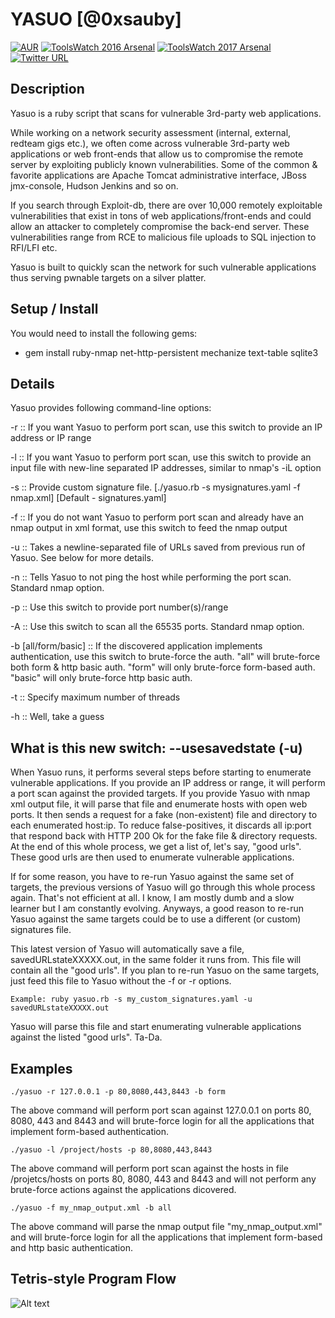 # YASUO [@0xsauby]

[![AUR](https://img.shields.io/aur/license/yaourt.svg?maxAge=2592000)](http://www.fsf.org/licensing/)
[![ToolsWatch 2016 Arsenal](https://www.toolswatch.org/badges/arsenal/2016.svg)](https://www.blackhat.com/eu-16/arsenal.html)
[![ToolsWatch 2017 Arsenal](https://rawgithub.com/toolswatch/badges/master/arsenal/2017.svg)](https://www.blackhat.com/us-17/arsenal/schedule/index.html#yasuo-7909)
[![Twitter URL](https://img.shields.io/twitter/url/http/shields.io.svg?style=social&maxAge=2592000)](https://twitter.com/0xsauby)

## Description

Yasuo is a ruby script that scans for vulnerable 3rd-party web applications.

While working on a network security assessment (internal, external, redteam
gigs etc.), we often come across vulnerable 3rd-party web applications or web
front-ends that allow us to compromise the remote server by exploiting publicly
known vulnerabilities. Some of the common & favorite applications are Apache
Tomcat administrative interface, JBoss jmx-console, Hudson Jenkins and so on.

If you search through Exploit-db, there are over 10,000 remotely exploitable
vulnerabilities that exist in tons of web applications/front-ends and could
allow an attacker to completely compromise the back-end server. These
vulnerabilities range from RCE to malicious file uploads to SQL injection to
RFI/LFI etc.

Yasuo is built to quickly scan the network for such vulnerable applications
thus serving pwnable targets on a silver platter.

## Setup / Install
You would need to install the following gems:

- gem install ruby-nmap net-http-persistent mechanize text-table sqlite3

## Details

Yasuo provides following command-line options:

-r :: If you want Yasuo to perform port scan, use this switch to provide an IP address or IP range

-l :: If you want Yasuo to perform port scan, use this switch to provide an input file with new-line separated IP addresses, similar to nmap's -iL option

-s :: Provide custom signature file. [./yasuo.rb -s mysignatures.yaml -f nmap.xml] [Default - signatures.yaml]

-f :: If you do not want Yasuo to perform port scan and already have an nmap output in xml format, use this switch to feed the nmap output

-u :: Takes a newline-separated file of URLs saved from previous run of Yasuo. See below for more details.

-n :: Tells Yasuo to not ping the host while performing the port scan. Standard nmap option.

-p :: Use this switch to provide port number(s)/range

-A :: Use this switch to scan all the 65535 ports. Standard nmap option.

-b [all/form/basic] :: If the discovered application implements authentication, use this switch to brute-force the auth. "all" will brute-force both form & http basic auth. "form" will only brute-force form-based auth. "basic" will only brute-force http basic auth.

-t :: Specify maximum number of threads

-h :: Well, take a guess

## What is this new switch: --usesavedstate (-u)

When Yasuo runs, it performs several steps before starting to enumerate vulnerable applications. If you provide an IP address or range, it will perform a port scan against the provided targets. If you provide Yasuo with nmap xml output file, it will parse that file and enumerate hosts with open web ports. It then sends a request for a fake (non-existent) file and directory to each enumerated host:ip. To reduce false-positives, it discards all ip:port that respond back with HTTP 200 Ok for the fake file & directory requests. At the end of this whole process, we get a list of, let's say, "good urls". These good urls are then used to enumerate vulnerable applications.

If for some reason, you have to re-run Yasuo against the same set of targets, the previous versions of Yasuo will go through this whole process again. That's not efficient at all. I know, I am mostly dumb and a slow learner but I am constantly evolving. Anyways, a good reason to re-run Yasuo against the same targets could be to use a different (or custom) signatures file.

This latest version of Yasuo will automatically save a file, savedURLstateXXXXX.out, in the same folder it runs from. This file will contain all the "good urls". If you plan to re-run Yasuo on the same targets, just feed this file to Yasuo without the -f or -r options.

`Example: ruby yasuo.rb -s my_custom_signatures.yaml -u savedURLstateXXXXX.out`

Yasuo will parse this file and start enumerating vulnerable applications against the listed "good urls". Ta-Da.

## Examples

`./yasuo -r 127.0.0.1 -p 80,8080,443,8443 -b form`

The above command will perform port scan against 127.0.0.1 on ports 80, 8080,
443 and 8443 and will brute-force login for all the applications that implement
form-based authentication.


`./yasuo -l /project/hosts -p 80,8080,443,8443`

The above command will perform port scan against the hosts in file /projetcs/hosts 
on ports 80, 8080, 443 and 8443 and will not perform any brute-force actions against
the applications dicovered.


`./yasuo -f my_nmap_output.xml -b all`

The above command will parse the nmap output file "my_nmap_output.xml" and will
brute-force login for all the applications that implement form-based and http
basic authentication.


## Tetris-style Program Flow

![Alt text](./tetris-style-program-flow.JPG)

